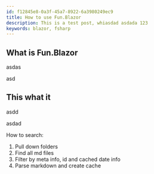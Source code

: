 ```yaml
---
id: f12845e8-0a3f-45a7-8922-6a3980249ec9
title: How to use Fun.Blazor
description: This is a test post, whiasdad asdada 123
keywords: blazor, fsharp
---
```


## What is Fun.Blazor

asdas

asd



## This what it 

asdd

asdad

How to search:

1. Pull down folders
2. Find all md files
3. Filter by meta info, id and cached date info
4. Parse markdown and create cache
